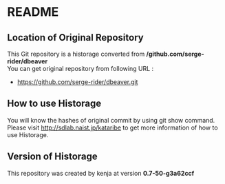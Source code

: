 # README
## Location of Original Repository
This Git repository is a historage converted from **/github.com/serge-rider/dbeaver**  
You can get original repository from following URL :

- https://github.com/serge-rider/dbeaver.git

## How to use Historage
You will know the hashes of original commit by using git show command.  
Please visit <http://sdlab.naist.jp/kataribe> to get more information of how to use Historage.

## Version of Historage
This repository was created by kenja at version **0.7-50-g3a62ccf**
